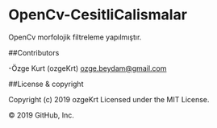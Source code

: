 # OpenCv-CesitliCalismalar
OpenCv morfolojik filtreleme yapılmıştır.

##Contributors

-Özge Kurt (ozgeKrt) ozge.beydam@gmail.com

##License & copyright

Copyright (c) 2019 ozgeKrt Licensed under the MIT License.

© 2019 GitHub, Inc.
